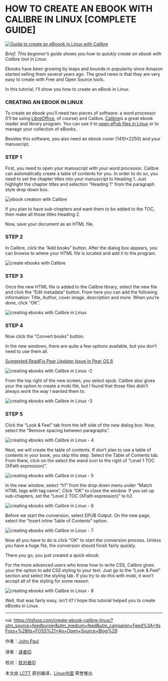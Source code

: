 HOW TO CREATE AN EBOOK WITH CALIBRE IN LINUX [COMPLETE GUIDE]
====


[![Guide to create an eBoook in Linux with Calibre](https://itsfoss.com/wp-content/uploads/2016/10/Create-an-eBook-in-Linux.jpg)][8]

_Brief: This beginner’s guide shows you how to quickly create an ebook with Calibre tool in Linux._

Ebooks have been growing by leaps and bounds in popularity since Amazon started selling them several years ago. The good news is that they are very easy to create with Free and Open Source tools.

In this tutorial, I’ll show you how to create an eBook in Linux.

### CREATING AN EBOOK IN LINUX

To create an ebook you’ll need two pieces of software: a word processor (I’ll be using [LibreOffice][7], of course) and Calibre. [Calibre][6]is a great ebook reader and library program. You can use it to [open ePub files in Linux][5] or to manage your collection of eBooks.

Besides this software, you also need an ebook cover (1410×2250) and your manuscript.

### STEP 1

First, you need to open your manuscript with your word processor. Calibre can automatically create a table of contents for you. In order to do so, you need to set the chapter titles into your manuscript to Heading 1\. Just highlight the chapter titles and selection “Heading 1” from the paragraph style drop down box.

![ebook creation with Calibre](https://itsfoss.com/wp-content/uploads/2016/10/header1.png)

If you plan to have sub-chapters and want them to be added to the TOC, then make all those titles Heading 2.

Now, save your document as an HTML file.

### STEP 2

In Calibre, click the “Add books” button. After the dialog box appears, you can browse to where your HTML file is located and add it to the program.

![create ebooks with Calibre](https://itsfoss.com/wp-content/uploads/2016/10/calibre1.png)

### STEP 3

Once the new HTML file is added to the Calibre library, select the new file and click the “Edit metadata” button. From here you can add the following information: Title, Author, cover image, description and more. When you’re done, click “OK”.

![creating ebooks with Calibre in Linux](https://itsfoss.com/wp-content/uploads/2016/10/calibre2.png)

### STEP 4

Now click the “Convert books” button.

In the new windows, there are quite a few options available, but you don’t need to use them all.

[Suggested ReadFix Pear Updater Issue In Pear OS 8][4]

![creating ebooks with Calibre in Linux -2](https://itsfoss.com/wp-content/uploads/2016/10/calibre3.png)

From the top right of the new screen, you select epub. Calibre also gives your the option to create a mobi file, but I found that those files didn’t always work the way I wanted them to.

![creating ebooks with Calibre in Linux -3](https://itsfoss.com/wp-content/uploads/2016/10/calibre4.png)

### STEP 5

Click the “Look & Feel” tab from the left side of the new dialog box. Now, select the “Remove spacing between paragraphs”.

![creating ebooks with Calibre in Linux - 4](https://itsfoss.com/wp-content/uploads/2016/10/calibre5.png)

Next, we will create the table of contents. If don’t plan to use a table of contents in your book, you skip this step. Select the Table of Contents tab. From there, click on the select the wand icon to the right of “Level 1 TOC (XPath expression)”.

![creating ebooks with Calibre in Linux - 5](https://itsfoss.com/wp-content/uploads/2016/10/calibre6.png)

In the new window, select “h1” from the drop down menu under “Match HTML tags with tag name”. Click “OK” to close the window. If you set up sub-chapters, set the “Level 2 TOC (XPath expression)” to h2.

![creating ebooks with Calibre in Linux - 6](https://itsfoss.com/wp-content/uploads/2016/10/calibre7.png)

Before we start the conversion, select EPUB Output. On the new page, select the “Insert inline Table of Contents” option.

![creating ebooks with Calibre in Linux - 7](https://itsfoss.com/wp-content/uploads/2016/10/calibre8.png)

Now all you have to do is click “OK” to start the conversion process. Unless you have a huge file, the conversion should finish fairly quickly.

There you go, you just created a quick ebook

For the more advanced users who know how to write CSS, Calibre gives your the option to add CSS styling to your text. Just go to the “Look & Feel” section and select the styling tab. If you try to do this with mobi, it won’t accept all of the styling for some reason.

![creating ebooks with Calibre in Linux - 8](https://itsfoss.com/wp-content/uploads/2016/10/calibre9.png)

Well, that was fairly easy, isn’t it? I hope this tutorial helped you to create eBooks in Linux.


--------------------------------------------------------------------------------

via: https://itsfoss.com/create-ebook-calibre-linux/?utm_source=feedburner&utm_medium=feed&utm_campaign=Feed%3A+ItsFoss+%28Its+FOSS%21+An+Open+Source+Blog%29

作者：[John Paul ][a]

译者：[译者ID](https://github.com/译者ID)

校对：[校对者ID](https://github.com/校对者ID)

本文由 [LCTT](https://github.com/LCTT/TranslateProject) 原创编译，[Linux中国](https://linux.cn/) 荣誉推出

[a]: https://itsfoss.com/author/john/
[1]:http://pinterest.com/pin/create/button/?url=https://itsfoss.com/create-ebook-calibre-linux/&description=How+To+Create+An+Ebook+With+Calibre+In+Linux+%5BComplete+Guide%5D&media=https://itsfoss.com/wp-content/uploads/2016/10/Create-an-eBook-in-Linux.jpg
[2]:https://www.linkedin.com/cws/share?url=https://itsfoss.com/create-ebook-calibre-linux/
[3]:https://twitter.com/share?original_referer=https%3A%2F%2Fitsfoss.com%2F&source=tweetbutton&text=How+To+Create+An+Ebook+With+Calibre+In+Linux+%5BComplete+Guide%5D&url=https%3A%2F%2Fitsfoss.com%2Fcreate-ebook-calibre-linux%2F&via=%40itsfoss
[4]:https://itsfoss.com/fix-updater-issue-pear-os-8/
[5]:https://itsfoss.com/open-epub-books-ubuntu-linux/
[6]:http://calibre-ebook.com/
[7]:https://www.libreoffice.org/
[8]:https://itsfoss.com/wp-content/uploads/2016/10/Create-an-eBook-in-Linux.jpg
